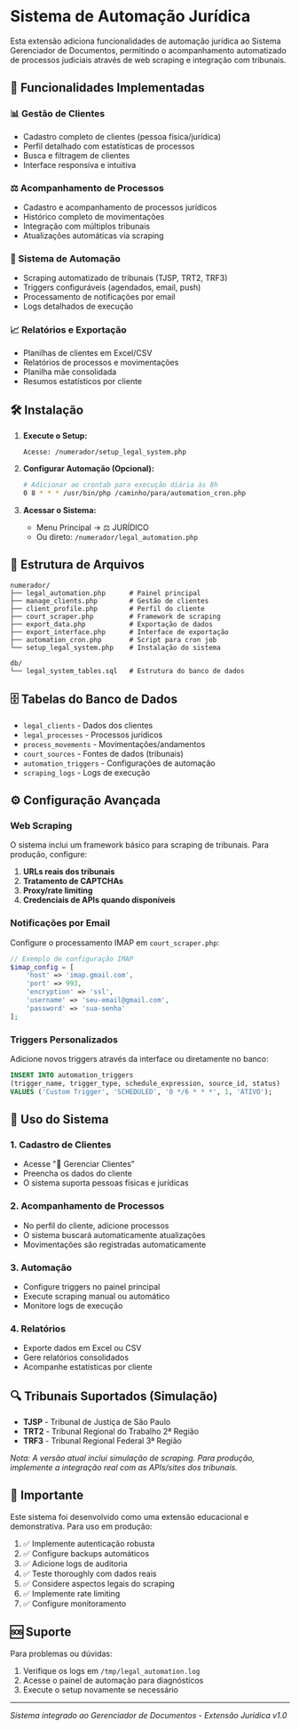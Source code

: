 # Sistema de Automação Jurídica

Esta extensão adiciona funcionalidades de automação jurídica ao Sistema Gerenciador de Documentos, permitindo o acompanhamento automatizado de processos judiciais através de web scraping e integração com tribunais.

## 🚀 Funcionalidades Implementadas

### 📊 Gestão de Clientes
- Cadastro completo de clientes (pessoa física/jurídica)
- Perfil detalhado com estatísticas de processos
- Busca e filtragem de clientes
- Interface responsiva e intuitiva

### ⚖️ Acompanhamento de Processos
- Cadastro e acompanhamento de processos jurídicos
- Histórico completo de movimentações
- Integração com múltiplos tribunais
- Atualizações automáticas via scraping

### 🤖 Sistema de Automação
- Scraping automatizado de tribunais (TJSP, TRT2, TRF3)
- Triggers configuráveis (agendados, email, push)
- Processamento de notificações por email
- Logs detalhados de execução

### 📈 Relatórios e Exportação
- Planilhas de clientes em Excel/CSV
- Relatórios de processos e movimentações
- Planilha mãe consolidada
- Resumos estatísticos por cliente

## 🛠️ Instalação

1. **Execute o Setup:**
   ```
   Acesse: /numerador/setup_legal_system.php
   ```

2. **Configurar Automação (Opcional):**
   ```bash
   # Adicionar ao crontab para execução diária às 8h
   0 8 * * * /usr/bin/php /caminho/para/automation_cron.php
   ```

3. **Acessar o Sistema:**
   - Menu Principal → ⚖️ JURÍDICO
   - Ou direto: `/numerador/legal_automation.php`

## 📁 Estrutura de Arquivos

```
numerador/
├── legal_automation.php      # Painel principal
├── manage_clients.php        # Gestão de clientes
├── client_profile.php        # Perfil do cliente
├── court_scraper.php         # Framework de scraping
├── export_data.php           # Exportação de dados
├── export_interface.php      # Interface de exportação
├── automation_cron.php       # Script para cron job
└── setup_legal_system.php    # Instalação do sistema

db/
└── legal_system_tables.sql   # Estrutura do banco de dados
```

## 🗄️ Tabelas do Banco de Dados

- `legal_clients` - Dados dos clientes
- `legal_processes` - Processos jurídicos
- `process_movements` - Movimentações/andamentos
- `court_sources` - Fontes de dados (tribunais)
- `automation_triggers` - Configurações de automação
- `scraping_logs` - Logs de execução

## ⚙️ Configuração Avançada

### Web Scraping
O sistema inclui um framework básico para scraping de tribunais. Para produção, configure:

1. **URLs reais dos tribunais**
2. **Tratamento de CAPTCHAs**
3. **Proxy/rate limiting**
4. **Credenciais de APIs quando disponíveis**

### Notificações por Email
Configure o processamento IMAP em `court_scraper.php`:

```php
// Exemplo de configuração IMAP
$imap_config = [
    'host' => 'imap.gmail.com',
    'port' => 993,
    'encryption' => 'ssl',
    'username' => 'seu-email@gmail.com',
    'password' => 'sua-senha'
];
```

### Triggers Personalizados
Adicione novos triggers através da interface ou diretamente no banco:

```sql
INSERT INTO automation_triggers 
(trigger_name, trigger_type, schedule_expression, source_id, status) 
VALUES ('Custom Trigger', 'SCHEDULED', '0 */6 * * *', 1, 'ATIVO');
```

## 🔧 Uso do Sistema

### 1. Cadastro de Clientes
- Acesse "👥 Gerenciar Clientes"
- Preencha os dados do cliente
- O sistema suporta pessoas físicas e jurídicas

### 2. Acompanhamento de Processos
- No perfil do cliente, adicione processos
- O sistema buscará automaticamente atualizações
- Movimentações são registradas automaticamente

### 3. Automação
- Configure triggers no painel principal
- Execute scraping manual ou automático
- Monitore logs de execução

### 4. Relatórios
- Exporte dados em Excel ou CSV
- Gere relatórios consolidados
- Acompanhe estatísticas por cliente

## 🔍 Tribunais Suportados (Simulação)

- **TJSP** - Tribunal de Justiça de São Paulo
- **TRT2** - Tribunal Regional do Trabalho 2ª Região
- **TRF3** - Tribunal Regional Federal 3ª Região

*Nota: A versão atual inclui simulação de scraping. Para produção, implemente a integração real com as APIs/sites dos tribunais.*

## 🚨 Importante

Este sistema foi desenvolvido como uma extensão educacional e demonstrativa. Para uso em produção:

1. ✅ Implemente autenticação robusta
2. ✅ Configure backups automáticos
3. ✅ Adicione logs de auditoria
4. ✅ Teste thoroughly com dados reais
5. ✅ Considere aspectos legais do scraping
6. ✅ Implemente rate limiting
7. ✅ Configure monitoramento

## 🆘 Suporte

Para problemas ou dúvidas:
1. Verifique os logs em `/tmp/legal_automation.log`
2. Acesse o painel de automação para diagnósticos
3. Execute o setup novamente se necessário

---

*Sistema integrado ao Gerenciador de Documentos - Extensão Jurídica v1.0*